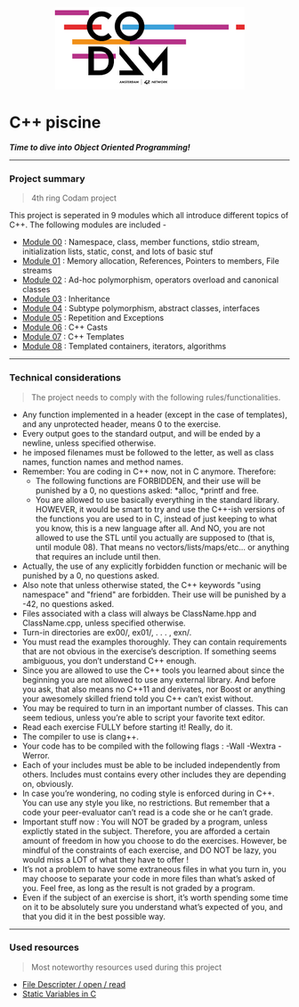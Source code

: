 <p align="center">
  <img src="https://github.com/rbakker96/images/blob/master/codam_logo.png">
</p>

# C++ piscine 
***Time to dive into Object Oriented Programming!***

---

### Project summary
> 4th ring Codam project

This project is seperated in 9 modules which all introduce different topics of C++. The following modules are included -
- <a href="https://github.com/rbakker96/CPP/tree/master/D00">Module 00</a> : Namespace, class, member functions, stdio stream, initialization lists, static, const, and lots of basic stuf
- <a href="https://github.com/rbakker96/CPP/tree/master/D01">Module 01</a> : Memory allocation, References, Pointers to members, File streams
- <a href="https://github.com/rbakker96/CPP/tree/master/D02">Module 02</a> : Ad-hoc polymorphism, operators overload and canonical classes
- <a href="https://github.com/rbakker96/CPP/tree/master/D03">Module 03</a> : Inheritance
- <a href="https://github.com/rbakker96/CPP/tree/master/D04">Module 04</a> : Subtype polymorphism, abstract classes, interfaces
- <a href="https://github.com/rbakker96/CPP/tree/master/D05">Module 05</a> : Repetition and Exceptions
- <a href="https://github.com/rbakker96/CPP/tree/master/D06">Module 06</a> : C++ Casts
- <a href="https://github.com/rbakker96/CPP/tree/master/D07">Module 07</a> : C++ Templates
- <a href="https://github.com/rbakker96/CPP/tree/master/D08">Module 08</a> : Templated containers, iterators, algorithms


---

### Technical considerations
> The project needs to comply with the following rules/functionalities.

- Any function implemented in a header (except in the case of templates), and any unprotected header, means 0 to the exercise.
- Every output goes to the standard output, and will be ended by a newline, unless specified otherwise.
- he imposed filenames must be followed to the letter, as well as class names, function names and method names.
- Remember: You are coding in C++ now, not in C anymore. Therefore:
  - The following functions are FORBIDDEN, and their use will be punished by a 0, no questions asked: *alloc, *printf and free.
  - You are allowed to use basically everything in the standard library. HOWEVER, it would be smart to try and use the C++-ish versions of the functions you are used to in C, instead of just keeping to what you know, this is a new language after all. And NO, you are not allowed to use the STL until you actually are supposed to (that is, until module 08). That means no vectors/lists/maps/etc... or anything that requires an include <algorithm> until then.
- Actually, the use of any explicitly forbidden function or mechanic will be punished by a 0, no questions asked.
- Also note that unless otherwise stated, the C++ keywords "using namespace" and "friend" are forbidden. Their use will be punished by a -42, no questions asked.
- Files associated with a class will always be ClassName.hpp and ClassName.cpp, unless specified otherwise.
- Turn-in directories are ex00/, ex01/, . . . , exn/.
- You must read the examples thoroughly. They can contain requirements that are not obvious in the exercise’s description. If something seems ambiguous, you don’t understand C++ enough.
- Since you are allowed to use the C++ tools you learned about since the beginning you are not allowed to use any external library. And before you ask, that also means no C++11 and derivates, nor Boost or anything your awesomely skilled friend told you C++ can’t exist without.
- You may be required to turn in an important number of classes. This can seem tedious, unless you’re able to script your favorite text editor.
- Read each exercise FULLY before starting it! Really, do it.
- The compiler to use is clang++.
- Your code has to be compiled with the following flags : -Wall -Wextra -Werror.
- Each of your includes must be able to be included independently from others. Includes must contains every other includes they are depending on, obviously.
- In case you’re wondering, no coding style is enforced during in C++. You can use any style you like, no restrictions. But remember that a code your peer-evaluator can’t read is a code she or he can’t grade.
- Important stuff now : You will NOT be graded by a program, unless explictly stated in the subject. Therefore, you are afforded a certain amount of freedom in how you choose to do the exercises. However, be mindful of the constraints of each exercise, and DO NOT be lazy, you would miss a LOT of what they have to offer !
- It’s not a problem to have some extraneous files in what you turn in, you may choose to separate your code in more files than what’s asked of you. Feel free, as long as the result is not graded by a program.
- Even if the subject of an exercise is short, it’s worth spending some time on it to be absolutely sure you understand what’s expected of you, and that you did it in the best possible way.

---

### Used resources
> Most noteworthy resources used during this project

- <a href="https://www.geeksforgeeks.org/input-output-system-calls-c-create-open-close-read-write/" target="_blank">File Descripter / open / read</a>
- <a href="https://www.geeksforgeeks.org/static-variables-in-c/" target="_blank">Static Variables in C</a><p align="center">
